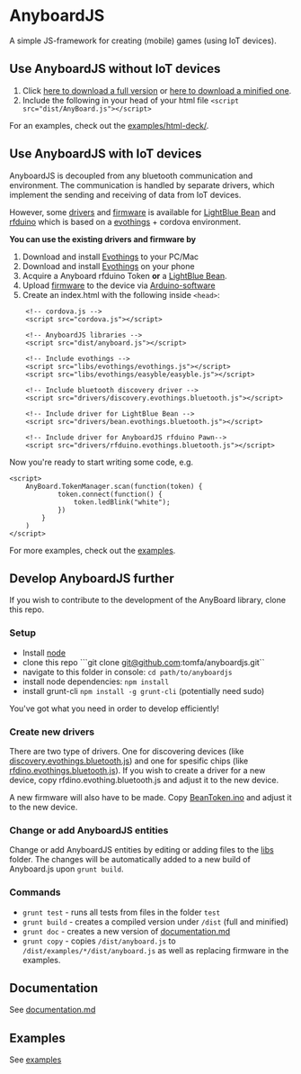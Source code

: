 # AnyboardJS

A simple JS-framework for creating (mobile) games (using IoT devices).

## Use AnyboardJS without IoT devices

1. Click [here to download a full version](https://github.com/tomfa/anyboardjs/raw/master/dist/anyboard.js) or [here to download a minified one](https://github.com/tomfa/anyboardjs/raw/master/dist/anyboard.min.js).
2. Include the following in your head of your html file
``` <script src="dist/AnyBoard.js"></script> ```

For an examples, check out the [examples/html-deck/](./examples/html-deck/).

## Use AnyboardJS with IoT devices
AnyboardJS is decoupled from any bluetooth communication and environment. The communication is handled by separate drivers, which implement the sending and receiving of data from IoT devices.

However, some [drivers](./drivers) and [firmware](./firmware) is available for [LightBlue Bean](http://legacy.punchthrough.com/bean/)
and [rfduino](http://www.rfduino.com/) which is based on a [evothings](evothings.com) + cordova environment.

**You can use the existing drivers and firmware by**

1. Download and install [Evothings](https://evothings.com/download/) to your PC/Mac
2. Download and install [Evothings](https://evothings.com/download/) on your phone
3. Acquire a Anyboard rfduino Token **or** a [LightBlue Bean](http://legacy.punchthrough.com/bean/).
4. Upload [firmware](./firmware) to the device via [Arduino-software](https://www.arduino.cc/en/Main/Software)
5. Create an index.html with the following inside ```<head>```:
```
    <!-- cordova.js -->
	<script src="cordova.js"></script>

    <!-- AnyboardJS libraries -->
    <script src="dist/anyboard.js"></script>

    <!-- Include evothings -->
    <script src="libs/evothings/evothings.js"></script>
    <script src="libs/evothings/easyble/easyble.js"></script>
    
    <!-- Include bluetooth discovery driver -->
    <script src="drivers/discovery.evothings.bluetooth.js"></script>
    
    <!-- Include driver for LightBlue Bean -->
    <script src="drivers/bean.evothings.bluetooth.js"></script>
    
    <!-- Include driver for AnyboardJS rfduino Pawn-->
    <script src="drivers/rfduino.evothings.bluetooth.js"></script>
```

Now you're ready to start writing some code, e.g.
```
<script>
    AnyBoard.TokenManager.scan(function(token) {
            token.connect(function() {
                token.ledBlink("white");
            })
        }
    )
</script>
```

For more examples, check out the [examples](./examples).

## Develop AnyboardJS further
If you wish to contribute to the development of the AnyBoard library, clone this repo. 

### Setup
- Install [node](http://nodejs.org/)
- clone this repo ```git clone git@github.com:tomfa/anyboardjs.git``
- navigate to this folder in console: ```cd path/to/anyboardjs``` 
- install node dependencies: ```npm install```
- install grunt-cli ```npm install -g grunt-cli``` (potentially need sudo)

You've got what you need in order to develop efficiently!

### Create new drivers
There are two type of drivers. One for discovering devices 
(like [discovery.evothings.bluetooth.js](./drivers/discovery.evothings.bluetooth.js)) and one for spesific chips
(like [rfdino.evothings.bluetooth.js](./drivers/rfdino.evothings.bluetooth.js)). If you wish to create a driver
for a new device, copy rfdino.evothing.bluetooth.js and adjust it to the new device.

A new firmware will also have to be made. Copy [BeanToken.ino](./firmware/BeanToken.ino) and adjust
it to the new device.

### Change or add AnyboardJS entities
Change or add AnyboardJS entities by editing or adding files to the [libs](./libs) folder. 
The changes will be automatically added to a new build of Anyboard.js upon ```grunt build```.

### Commands
- ```grunt test``` - runs all tests from files in the folder ```test```
- ```grunt build``` - creates a compiled version under ```/dist``` (full and minified) 
- ```grunt doc``` - creates a new version of [documentation.md](documentation.md)
- ```grunt copy``` - copies ```/dist/anyboard.js``` to ```/dist/examples/*/dist/anyboard.js``` as well as replacing firmware in the examples.

## Documentation
See [documentation.md](documentation.md)

## Examples
See [examples](examples)
